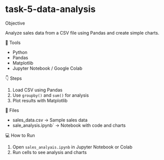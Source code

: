 # task-5-data-analysis

Objective

Analyze sales data from a CSV file using Pandas and create simple charts.

🔨 Tools
- Python
- Pandas
- Matplotlib
- Jupyter Notebook / Google Colab

👇 Steps
1. Load CSV using Pandas  
2. Use `groupby()` and `sum()` for analysis  
3. Plot results with Matplotlib  

📁 Files
- sales_data.csv  → Sample sales data  
- sale_analysis.ipynb` → Notebook with code and charts  

💻 How to Run
1. Open `sales_analyais.ipynb` in Jupyter Notebook or Colab  
2. Run cells to see analysis and charts
